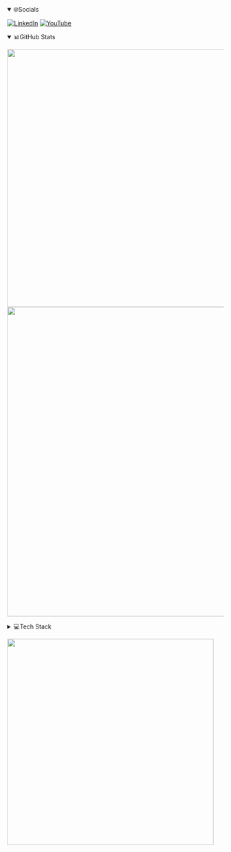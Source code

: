 <details open>
  <summary>🌐Socials</summary>
  
  [![LinkedIn](https://img.shields.io/badge/LinkedIn-%230077B5.svg?logo=linkedin&logoColor=white)](https://linkedin.com/in/hyo-chan-jang-b88a82192) [![YouTube](https://img.shields.io/badge/YouTube-%23FF0000.svg?logo=YouTube&logoColor=white)](https://www.youtube.com/channel/UCy0YwPrjRbcmb4A110xx4zg) 
  
</details>

<details open>
  <summary>📊GitHub Stats</summary>

  <a href="https://stats.dooboo.io"><img src="https://stats.dooboo.io/api/github-stats-advanced?login=hyochan" width="600" /></a>
  <a href="https://stats.dooboo.io"><img src="https://stats.dooboo.io/api/github-trophies?login=hyochan&id=1" width="720" /></a>

</details>

<details>
  <summary>💻Tech Stack</summary>
  
  ![React](https://img.shields.io/badge/react-%2320232a.svg?style=for-the-badge&logo=react&logoColor=%2361DAFB)
  ![React Native](https://img.shields.io/badge/react_native-%2320232a.svg?style=for-the-badge&logo=react&logoColor=%2361DAFB) 
  ![Expo](https://img.shields.io/badge/expo-1C1E24?style=for-the-badge&logo=expo&logoColor=#D04A37)
  ![GraphQL](https://img.shields.io/badge/-GraphQL-E10098?style=for-the-badge&logo=graphql&logoColor=white)
  ![TypeScript](https://img.shields.io/badge/typescript-%23007ACC.svg?style=for-the-badge&logo=typescript&logoColor=white)
  ![Python](https://img.shields.io/badge/python-%23007ACC.svg?style=for-the-badge&logo=python&logoColor=white)
  ![OpenAI](https://img.shields.io/badge/openai-%2320232a.svg?style=for-the-badge&logo=openai&logoColor=%2361DAFB)
  
</details>

<a href="https://stats.dooboo.io"><img src="https://github-readme-stats.vercel.app/api?username=hyochan&show_icons=true&theme=radical" width="480" /></a>
